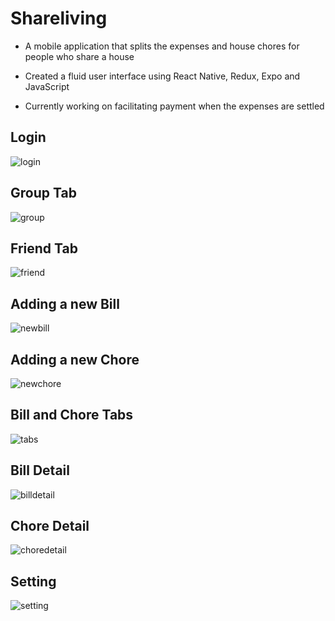 # Shareliving
- A mobile application that splits the expenses and house chores for people who share a house

- Created a fluid user interface using React Native, Redux, Expo and JavaScript

- Currently working on facilitating payment when the expenses are settled

## Login

![login](https://user-images.githubusercontent.com/33583168/45282341-93002100-b515-11e8-9eb7-16ac1368e587.gif)


## Group Tab

![group](https://user-images.githubusercontent.com/33583168/45282340-93002100-b515-11e8-880c-a4a0d459f876.gif)


## Friend Tab

![friend](https://user-images.githubusercontent.com/33583168/45282338-93002100-b515-11e8-8d3d-3a2c18260e39.gif)


## Adding a new Bill

![newbill](https://user-images.githubusercontent.com/33583168/45282342-93002100-b515-11e8-8a2e-016201ae09b2.gif)


## Adding a new Chore

![newchore](https://user-images.githubusercontent.com/33583168/45282343-9398b780-b515-11e8-8c77-4eb9edaa819d.gif)


## Bill and Chore Tabs

![tabs](https://user-images.githubusercontent.com/33583168/45282345-9398b780-b515-11e8-8b9e-405e05303ffa.gif)


## Bill Detail

![billdetail](https://user-images.githubusercontent.com/33583168/45282282-72d06200-b515-11e8-8012-1a19b4e983a6.gif)


## Chore Detail

![choredetail](https://user-images.githubusercontent.com/33583168/45282337-92678a80-b515-11e8-96d7-ed973f4c2b48.gif)


## Setting

![setting](https://user-images.githubusercontent.com/33583168/45282344-9398b780-b515-11e8-84f8-c3ae87d5495d.gif)

